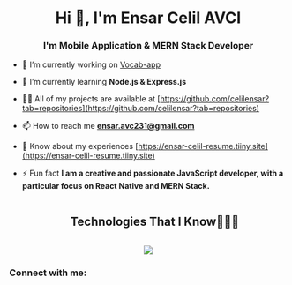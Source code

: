 <h1 align="center">Hi 👋, I'm Ensar Celil AVCI</h1>
<h3 align="center">I'm Mobile Application & MERN Stack Developer</h3>

- 🔭 I’m currently working on [Vocab-app](https://github.com/celilensar/vocab-app)

- 🌱 I’m currently learning **Node.js & Express.js**

- 👨‍💻 All of my projects are available at [https://github.com/celilensar?tab=repositories](https://github.com/celilensar?tab=repositories)

- 📫 How to reach me **ensar.avc231@gmail.com**

- 📄 Know about my experiences [https://ensar-celil-resume.tiiny.site](https://ensar-celil-resume.tiiny.site)

- ⚡ Fun fact **I am a creative and passionate JavaScript developer, with a particular focus on React Native and MERN Stack.**

<div id="user-content-toc">
  <ul align="center">
    <summary><h2 style="display: inline-block">Technologies That I Know👨🏻‍💻</h2></summary>
  </ul>
</div>
<!--tech stack icons-->
<p align="center">
  <a href="https://skillicons.dev">
    <img src="https://skillicons.dev/icons?i=discord,express,github,html,js,materialui,mongodb,firebase,mysql,nodejs,postman,react,redux,tailwind,css,vscode&perline=14" />
  </a>
</p>

<h3 align="left">Connect with me:</h3>
<p align="left">
</p>

